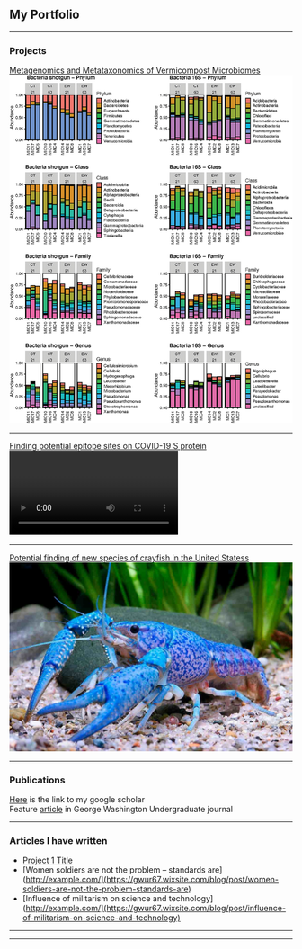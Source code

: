 ## My Portfolio

---

### Projects 

[Metagenomics and Metataxonomics of Vermicompost Microbiomes](/vermicompost)
<img src="images/relativeAbundance-bacteria.jpeg"/>

---
[Finding potential epitope sites on COVID-19 S protein](/covid-19)
<video src="https://user-images.githubusercontent.com/56312676/206598179-2b8f7631-bdcf-4c5e-99d8-5e8c8ad2cfb8.mov" controls="controls" style="max-width: 730px;">
</video>

---
[Potential finding of new species of crayfish in the United Statess](/crayfish)
<img src="images/crayfish.jpeg"/>

---

### Publications

[Here](https://scholar.google.com/citations?user=y-sIIrAAAAAJ&hl=en) is the link to my google scholar <br>
Feature [article](https://issuu.com/gwur/docs/gwur-vol4) in George Washington Undergraduate journal

---

### Articles I have written

- [Project 1 Title](http://example.com/)
- [Women soldiers are not the problem – standards are](http://example.com/](https://gwur67.wixsite.com/blog/post/women-soldiers-are-not-the-problem-standards-are)
- [Influence of militarism on science and technology](http://example.com/](https://gwur67.wixsite.com/blog/post/influence-of-militarism-on-science-and-technology)


---

<!--- (/pdf/sample_presentation.pdf) -->


---
<!-- <p style="font-size:11px">Page template forked from <a href="https://github.com/evanca/quick-portfolio">evanca</a></p> -->
<!-- Remove above link if you don't want to attibute -->
